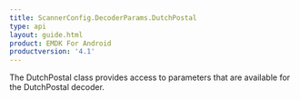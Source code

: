 ```yaml
---
title: ScannerConfig.DecoderParams.DutchPostal
type: api
layout: guide.html
product: EMDK For Android
productversion: '4.1'
---
```



The DutchPostal class provides access to parameters that are
 available for the DutchPostal decoder.









